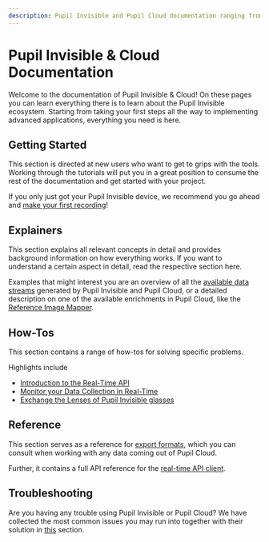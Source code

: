 ```yaml
---
description: Pupil Invisible and Pupil Cloud documentation ranging from getting started guides, to explanations of advanced concepts, how-to guides, and references on export formats and APIs.
---
```

# Pupil Invisible & Cloud Documentation
Welcome to the documentation of Pupil Invisible & Cloud! On these pages you can learn everything there is to learn about the Pupil Invisible ecosystem. Starting from taking your first steps all the way to implementing advanced applications, everything you need is here.

## Getting Started
This section is directed at new users who want to get to grips with the tools. Working through the tutorials will put you in a great position to consume the rest of the documentation and get started with your project.

If you only just got your Pupil Invisible device, we recommend you go ahead and [make your first recording](/invisible/getting-started/first-recording)!


## Explainers
This section explains all relevant concepts in detail and provides background information on how everything works. If you want to understand a certain aspect in detail, read the respective section here.

Examples that might interest you are an overview of all the [available data streams](/invisible/explainers/data-streams) generated by Pupil Invisible and Pupil Cloud, or a detailed description on one of the available enrichments in Pupil Cloud, like the [Reference Image Mapper](/invisible/explainers/enrichments/#reference-image-mapper).


## How-Tos
This section contains a range of how-tos for solving specific problems.

Highlights include
- [Introduction to the Real-Time API](/invisible/how-tos/integrate-with-the-real-time-api/introduction/)
- [Monitor your Data Collection in Real-Time](/invisible/how-tos/data-collection-with-the-companion-app/monitor-your-data-collection-in-real-time)
- [Exchange the Lenses of Pupil Invisible glasses](/invisible/how-tos/pupil-invisible-glasses/exchange-lenses)





## Reference
This section serves as a reference for [export formats](/invisible/reference/export-formats), which you can consult when working with any data coming out of Pupil Cloud.

Further, it contains a full API reference for the [real-time API client](https://pupil-labs-realtime-api.readthedocs.io/en/latest/api/index.html).

## Troubleshooting
Are you having any trouble using Pupil Invisible or Pupil Cloud? We have collected the most common issues you may run into together with their solution in [this](/invisible/troubleshooting) section.